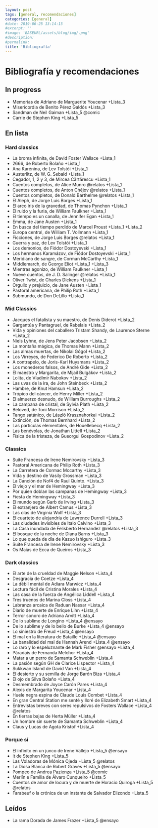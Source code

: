 ```yaml
---
layout: post
tags: [general, recomendaciones]
categories: [general]
#date: 2019-06-25 13:14:15
#excerpt: ''
#image: 'BASEURL/assets/blog/img/.png'
#description:
#permalink:
title: 'Bibliografía'
---
```


# Bibliografía y recomendaciones

## In progress

- Memorias de Adriano de Marguerite Youcenar +Lista_3 
- Misericordia de Benito Pérez Galdós +Lista_3 
- Sandman de Neil Gaiman +Lista_5 @comic
- Carrie de Stephen King +Lista_5

## En lista

### Hard classics

-  La broma infinita, de David Foster Wallace +Lista_1
- 2666, de Roberto Bolaño +Lista_1
- Ana Karénina, de Lev Tolstói  +Lista_1
- Austerlitz, de W. G. Sebald +Lista_1
- Cegador, 1, 2 y 3, de Mircea Cărtărescu +Lista_1
- Cuentos completos, de Alice Munro @relatos +Lista_1
- Cuentos completos, de Anton Chéjov @relatos +Lista_1
- Cuentos completos, de Donald Barthelme @relatos +Lista_1
- El Aleph, de Jorge Luis Borges  +Lista_1
- El arco iris de la gravedad, de Thomas Pynchon  +Lista_1
- El ruido y la furia, de William Faulkner +Lista_1
- El tiempo es un canalla, de Jennifer Egan   +Lista_1
- Emma, de Jane Austen  +Lista_1
- En busca del tiempo perdido de Marcel Proust   +Lista_1 +Lista_2
- Europa central, de William T. Vollmann  +Lista_1
- Ficciones, de Jorge Luis Borges @relatos  +Lista_1
- Guerra y paz, de Lev Tolstói +Lista_1
- Los demonios, de Fiódor Dostoyevski +Lista_1
- Los hermanos Karamázov, de Fiódor Dostoyevski +Lista_1
- Meridiano de sangre, de Corman McCarthy +Lista_1
- Middlemarch, de George Eliot +Lista_1 +Lista_3
- Mientras agonizo, de William Faulkner +Lista_1
- Nueve cuentos, de J. D. Salinger @relatos +Lista_1
- Oliver Twist, de Charles Dickens +Lista_1
- Orgullo y prejuicio, de Jane Austen +Lista_1
- Pastoral americana, de Philip Roth +Lista_1
- Submundo, de Don DeLillo +Lista_1

### Mid Classics

- Jacques el fatalista y su maestro, de Denis Diderot +Lista_2
- Gargantúa y Pantagruel, de Rabelais +Lista_2
- Vida y opiniones del caballero Tristam Shandy, de Laurence Sterne +Lista_2
- Niels Lyhne, de Jens Peter Jacobsen +Lista_2
- La montaña mágica, de Thomas Mann +Lista_2 
- Las almas muertas, de Nikolai Gógol +Lista_2
- Los Virreyes, de Federico De Roberto +Lista_2
-  A contrapelo, de Joris-Karl Huysmans +Lista_2
- Los monederos falsos, de André Gide +Lista_2
- El maestro y Margarita, de Mijail Bulgákov +Lista_2
- Lolita, de Vladímir Nabokov +Lista_2
- Las uvas de la ira, de John Steinbeck +Lista_2
- Hambre, de Knut Hamsun +Lista_2
-  Trópico del cáncer, de Henry Miller +Lista_2
- El almuerzo desnudo, de William Burroughs +Lista_2
- La campana de cristal, de Sylvia Plath +Lista_2
- Beloved, de Toni Morrison +Lista_2
- Tango satánico, de László Krasznahorkai +Lista_2
- Extinción, de Thomas Bernhard +Lista_2
- Las partículas elementales, de Houellebecq +Lista_2
- Las benévolas, de Jonathan Littell +Lista_2
-  Física de la tristeza, de Gueorgui Gospodinov +Lista_2

### Classics 

- Suite Francesa de Irene Nemirovsky +Lista_3
-  Pastoral Americana de Philip Roth +Lista_3
- La Carretera de Cormac Mccarthy +Lista_3
- Vida y destino de Vasily Grossman +Lista_3
- La Canción de Nof4 de Raul Quinto. +Lista_3
- El viejo y el mar de Hemingway +Lista_3 
- Por quien doblan las campanas de Hemingway +Lista_3 
- Fiesta de Hemingway +Lista_3
- El mundo según Garb de Irving +Lista_3
- El extranjero de Albert Camus +Lista_3
- Las olas de Virginia Wolf +Lista_3
- El cuarteto de alejandría de Lawrence Durrell +Lista_3
- Las ciudades invisibles de Italo Calvino +Lista_3
- La Casa inundada de Felisberto Hernandez @relatos +Lista_3
- El bosque de la noche de Diana Barns +Lista_3
- Lo que queda de día de Kazuo Ishiguro +Lista_3
- Suite Francesa de Irene Nemirovsky +Lista_3
- Os Maias de Ecca de Queiros +Lista_3

### Dark classics

- El arte de la crueldad de Maggie Nelson +Lista_4
- Desgracia de Coetze +Lista_4
- La débil mental de Adiara Marwicz +Lista_4
- Lectura fácil de Cristina Morales +Lista_4
- Las casa de la fuerza de Angélica Liddell +Lista_4
- Tres truenos de Marina Closs +Lista_4
- Labranza arcaica de Raduan Nassar +Lista_4
- Diario de muerte de Enrique Lihn +Lista_4
- Terror sonoro de Adriana Arvitt +Lista_4
- De lo sublime de  Longino +Lista_4 @ensayo
- De lo sublime y de lo bello de Burke +Lista_4 @ensayo
- Lo siniestro de Freud +Lista_4 @ensayo
- El mal en la literatura de Bataille +Lista_4 @ensayo
- La banalidad del mal de Hannah Arend +Lista_4 @ensayo
- Lo raro y lo espeluznante de Mark Fisher @ensayo +Lista_4
- Páradais de Fernanda Melchor +Lista_4
- Matar a un perro de Samanta Schweblin +Lista_4
- La pasión según GH de Clarice Lispector +Lista_4
- Sukkwan Island de David Van +Lista_4
- El desierto y su semilla de Jorge Barón Biza +Lista_4
- El ojo de Silva Bolaño +Lista_4
- Desmembrado de Joyce Carón Pares +Lista_4
- Alexis de Margarita Youcenar +Lista_4
- Huele negra espina de Claude Louis Combet +Lista_4 
- En gran Central Station me senté y lloré de Elizabeth Smart +Lista_4
- Entrevistas breves con seres repulsivos de Fosters Wallace +Lista_4 @relatos
- En tierras bajas de Herta Müller +Lista_4
- Un hombre sin suerte de Samanta Schweblin +Lista_4
- Claus y Lucas de Agota Kristof +Lista_4

### Porque sí

- El infinito en un junco de Irene Vallejo +Lista_5 @ensayo
- It de Stephen King +Lista_5
- Las Voladoras de Mónica Ojeda +Lista_5 @relatos
- La Diosa Blanca de Robert Graves +Lista_5 @ensayo
- Pompeo de Andrea Pazienza +Lista_5 @comic
- Merlín e Familia de Álvaro Cunqueiro +Lista_5
- Cuentos de amor de locura y de muerte de Horacio Quiroga +Lista_5 @relatos
- Farabeuf o la crónica de un instante de Salvador Elizondo +Lista_5

## Leídos

- La rama Dorada de James Frazer +Lista_5 @ensayo
